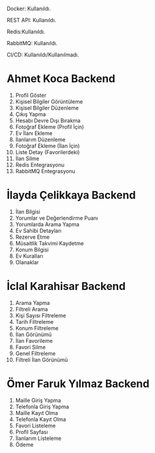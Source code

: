 Docker: Kullanıldı.

REST API: Kullanıldı.

Redis:Kullanıldı.

RabbitMQ: Kullanıldı.

CI/CD: Kullanıldı/Kullanılmadı.

# Ahmet Koca Backend #
1. Profil Göster
2. Kişisel Bilgiler Görüntüleme
3. Kişisel Bilgiler Düzenleme
4. Çıkış Yapma 
5. Hesabı Devre Dışı Bırakma
6. Fotoğraf Ekleme (Profil İçin)
7. Ev İlanı Ekleme
8. İlanlarım Düzenleme
9. Fotoğraf Ekleme (İlan İçin)
10. Liste Detay (Favorilerdeki)
11. İlan Silme
12. Redis Entegrasyonu
13. RabbitMQ Entegrasyonu

# İlayda Çelikkaya Backend #
1. İlan Bilgisi
2. Yorumlar ve Değerlendirme Puanı
3. Yorumlarda Arama Yapma
4. Ev Sahibi Detayları
5. Rezerve Etme
6. Müsaitlik Takvimi Kaydetme
7. Konum Bilgisi
8. Ev Kuralları
9. Olanaklar

# İclal Karahisar Backend #
1. Arama Yapma
2. Filtreli Arama
3. Kişi Sayısı Filtreleme
4. Tarih Filtreleme
5. Konum Filtreleme
6. İlan Görünümü
7. İlan Favorileme
8. Favori Silme
9. Genel Filtreleme
10. Filtreli İlan Görünümü


# Ömer Faruk Yılmaz Backend #
1. Maille Giriş Yapma
2. Telefonla Giriş Yapma
3. Maille Kayıt Olma
4. Telefonla Kayıt Olma
5. Favori Listeleme
6. Profil Sayfası
7. İlanlarım Listeleme
8. Ödeme
